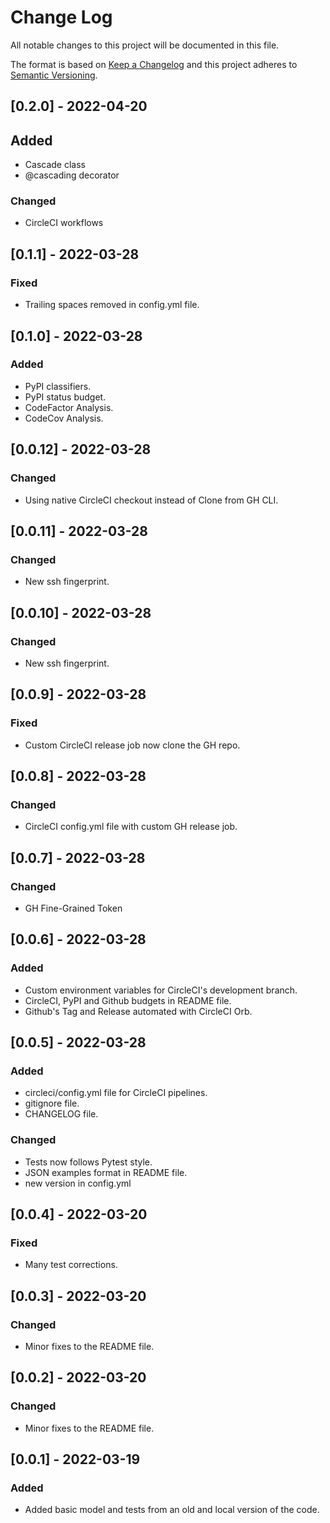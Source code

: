 # Change Log

All notable changes to this project will be documented in this file.

The format is based on [Keep a Changelog](http://keepachangelog.com/)
and this project adheres to [Semantic Versioning](http://semver.org/).

## [0.2.0] - 2022-04-20

## Added

- Cascade class
- @cascading decorator

### Changed

- CircleCI workflows

## [0.1.1] - 2022-03-28

### Fixed

- Trailing spaces removed in config.yml file.

## [0.1.0] - 2022-03-28

### Added

- PyPI classifiers.
- PyPI status budget.
- CodeFactor Analysis.
- CodeCov Analysis.


## [0.0.12] - 2022-03-28

### Changed

- Using native CircleCI checkout instead of Clone from GH CLI.

## [0.0.11] - 2022-03-28

### Changed

- New ssh fingerprint.

## [0.0.10] - 2022-03-28

### Changed

- New ssh fingerprint.

## [0.0.9] - 2022-03-28

### Fixed

- Custom CircleCI release job now clone the GH repo.

## [0.0.8] - 2022-03-28

### Changed

- CircleCI config.yml file with custom GH release job.

## [0.0.7] - 2022-03-28

### Changed

- GH Fine-Grained Token

## [0.0.6] - 2022-03-28

### Added

- Custom environment variables for CircleCI's development branch.
- CircleCI, PyPI and Github budgets in README file.
- Github's Tag and Release automated with CircleCI Orb.

## [0.0.5] - 2022-03-28

### Added

- circleci/config.yml file for CircleCI pipelines.
- gitignore file.
- CHANGELOG file.

### Changed

- Tests now follows Pytest style.
- JSON examples format in README file.
- new version in config.yml

## [0.0.4] - 2022-03-20

### Fixed

- Many test corrections.

## [0.0.3] - 2022-03-20

### Changed

- Minor fixes to the README file.

## [0.0.2] - 2022-03-20

### Changed

- Minor fixes to the README file.

## [0.0.1] - 2022-03-19

### Added

- Added basic model and tests from an old and local version of the code.